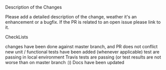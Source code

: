 Description of the Changes

Please add a detailed description of the change, weather it's an enhancement or a bugfix. If the PR is related to an open issue please link to it.

CheckLists

 changes have been done against master branch, and PR does not conflict
 new unit / functional tests have been added (whenever applicable)
 test are passing in local environment
 Travis tests are passing (or test results are not worse than on master branch :))
 Docs have been updated
